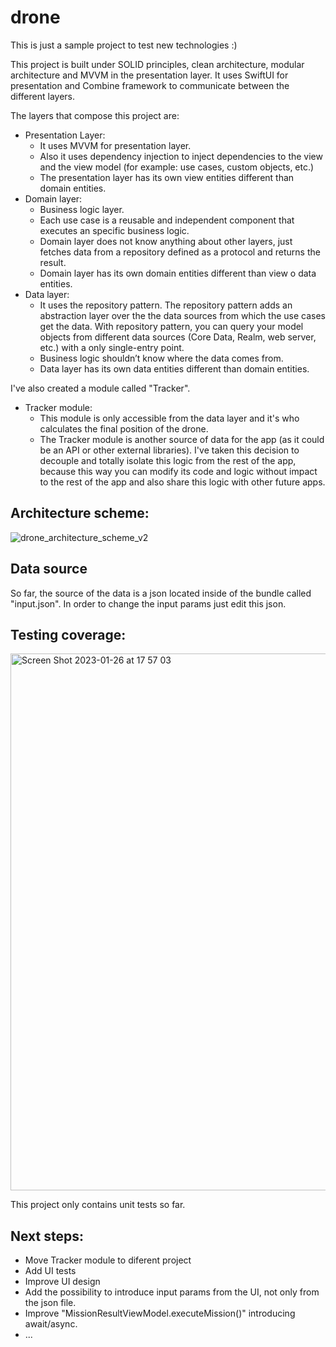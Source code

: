 # drone
This is just a sample project to test new technologies :)

This project is built under SOLID principles, clean architecture, modular architecture and MVVM in the presentation layer. It uses SwiftUI for presentation and Combine framework to communicate between the different layers.

The layers that compose this project are:
- Presentation Layer:
    - It uses MVVM for presentation layer.
    - Also it uses dependency injection to inject dependencies to the view and the view model (for example: use cases, custom objects, etc.)
    - The presentation layer has its own view entities different than domain entities.
- Domain layer:
    - Business logic layer.
    - Each use case is a reusable and independent component that executes an specific business logic.
    - Domain layer does not know anything about other layers, just fetches data from a repository defined as a protocol and returns the result.
    - Domain layer has its own domain entities different than view o data entities. 
- Data layer:
    - It uses the repository pattern. The repository pattern adds an abstraction layer over the the data sources from which the use cases get the data. With repository pattern, you can query your model objects from different data sources (Core Data, Realm, web server, etc.) with a only single-entry point.
    - Business logic shouldn’t know where the data comes from.
    - Data layer has its own data entities different than domain entities. 

I've also created a module called "Tracker". 
- Tracker module:
    - This module is only accessible from the data layer and it's who calculates the final position of the drone.
    - The Tracker module is another source of data for the app (as it could be an API or other external libraries). I've taken this decision to decouple and totally isolate this logic from the rest of the app, because this way you can modify its code and logic without impact to the rest of the app and also share this logic with other future apps.

## Architecture scheme:

![drone_architecture_scheme_v2](https://user-images.githubusercontent.com/28446011/216027660-bff8a8b0-651c-4b14-934e-fdb2b8d5ce64.png)

## Data source
So far, the source of the data is a json located inside of the bundle called "input.json". In order to change the input params just edit this json.


## Testing coverage:

<img width="859" alt="Screen Shot 2023-01-26 at 17 57 03" src="https://user-images.githubusercontent.com/28446011/214899516-e7b8628e-2791-404b-b0f5-d2abe2535f72.png">

This project only contains unit tests so far.

## Next steps:
- Move Tracker module to diferent project
- Add UI tests
- Improve UI design
- Add the possibility to introduce input params from the UI, not only from the json file.
- Improve "MissionResultViewModel.executeMission()" introducing await/async.
- ...
